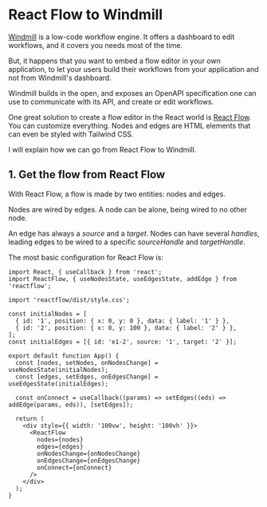 # React Flow to Windmill

[Windmill](https://windmill.dev) is a low-code workflow engine. It offers a dashboard to edit workflows, and it covers you needs most of the time.

But, it happens that you want to embed a flow editor in your own application, to let your users build their workflows from your application and not from Windmill's dashboard.

Windmill builds in the open, and exposes an OpenAPI specification one can use to communicate with its API, and create or edit workflows.

One great solution to create a flow editor in the React world is [React Flow](https://reactflow.dev/). You can customize everything. Nodes and edges are HTML elements that can even be styled with Tailwind CSS.

I will explain how we can go from React Flow to Windmill.

## 1. Get the flow from React Flow

With React Flow, a flow is made by two entities: nodes and edges.

Nodes are wired by edges. A node can be alone, being wired to no other node.

An edge has always a *source* and a *target*. Nodes can have several *handles*, leading edges to be wired to a specific *sourceHandle* and *targetHandle*.

The most basic configuration for React Flow is:

```tsx
import React, { useCallback } from 'react';
import ReactFlow, { useNodesState, useEdgesState, addEdge } from 'reactflow';

import 'reactflow/dist/style.css';

const initialNodes = [
  { id: '1', position: { x: 0, y: 0 }, data: { label: '1' } },
  { id: '2', position: { x: 0, y: 100 }, data: { label: '2' } },
];
const initialEdges = [{ id: 'e1-2', source: '1', target: '2' }];

export default function App() {
  const [nodes, setNodes, onNodesChange] = useNodesState(initialNodes);
  const [edges, setEdges, onEdgesChange] = useEdgesState(initialEdges);

  const onConnect = useCallback((params) => setEdges((eds) => addEdge(params, eds)), [setEdges]);

  return (
    <div style={{ width: '100vw', height: '100vh' }}>
      <ReactFlow
        nodes={nodes}
        edges={edges}
        onNodesChange={onNodesChange}
        onEdgesChange={onEdgesChange}
        onConnect={onConnect}
      />
    </div>
  );
}
```
